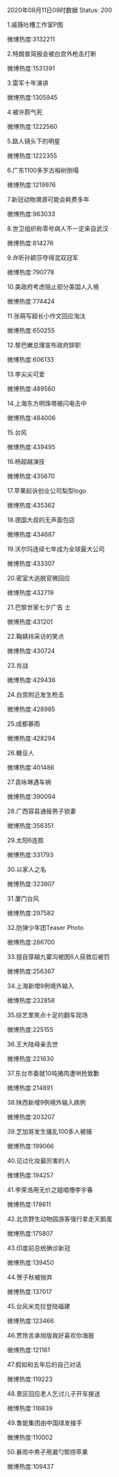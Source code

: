 2020年08月11日09时数据
Status: 200

1.戚薇吐槽工作室P图

微博热度:3132211

2.特朗普简报会被白宫外枪击打断

微博热度:1531391

3.雷军十年演讲

微博热度:1305945

4.被许蔚气死

微博热度:1222560

5.路人镜头下的明星

微博热度:1222355

6.广东1100多岁古榕树倒塌

微博热度:1219976

7.新冠动物溯源可能会耗费多年

微博热度:963033

8.世卫组织称零号病人不一定来自武汉

微博热度:814276

9.许昕孙颖莎夺得混双冠军

微博热度:790778

10.美政府考虑阻止部分美国人入境

微博热度:774424

11.张萌写超长小作文回应淘汰

微博热度:650255

12.黎巴嫩总理宣布政府辞职

微博热度:606133

13.李尖尖可爱

微博热度:489560

14.上海东方明珠塔被闪电击中

微博热度:484006

15.台风

微博热度:439495

16.杨超越演技

微博热度:435670

17.苹果起诉创业公司梨型logo

微博热度:435362

18.德国大叔的无声面包店

微博热度:434687

19.沃尔玛连续七年成为全球最大公司

微博热度:433307

20.密室大逃脱官微回应

微博热度:432719

21.巴黎世家七夕广告 土

微博热度:431201

22.鞠婧祎采访的笑点

微博热度:430724

23.肖战

微博热度:429436

24.白宫附近发生枪击

微博热度:428985

25.成都暴雨

微博热度:428294

26.糖豆人

微博热度:401486

27.袁咏琳遇车祸

微博热度:390094

28.广西容县通报男子锁妻

微博热度:356351

29.太阳6连胜

微博热度:331793

30.以家人之名

微博热度:323907

31.厦门台风

微博热度:297582

32.防弹少年团Teaser Photo

微博热度:286700

33.擅自穿越九寨沟被困6人获救后被罚

微博热度:256367

34.上海新增8例境外输入

微博热度:232858

35.综艺里笑点十足的翻车现场

微博热度:225155

36.王大陆母亲去世

微博热度:221630

37.东台市委就10吨猪肉遭哄抢致歉

微博热度:214891

38.陕西新增9例境外输入病例

微博热度:203207

39.芝加哥发生骚乱100多人被捕

微博热度:199066

40.见过化妆最厉害的人

微博热度:194257

41.李荣浩用无价之姐唱懵李宇春

微博热度:178611

42.北京野生动物园游客强行拿走天鹅蛋

微博热度:175807

43.印度前总统确诊新冠

微博热度:139450

44.贺子秋被抛弃

微博热度:137017

45.台风米克拉登陆福建

微博热度:123466

46.贾玲言承旭版我好喜欢你海报

微博热度:121161

47.假如和五年后的自己对话

微博热度:119223

48.景区回应老人乞讨儿子开车接送

微博热度:116839

49.鲁能集团由中国绿发接手

微博热度:110002

50.暴雨中男子用漏勺帮捞苹果

微博热度:109437

